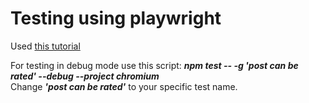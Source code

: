 # Testing using playwright

Used [this tutorial](https://fullstackopen.com/en/part5/end_to_end_testing_playwright)

For testing in debug mode use this script:  ***npm test -- -g 'post can be rated' --debug --project chromium***<br>
Change ***'post can be rated'*** to your specific test name.